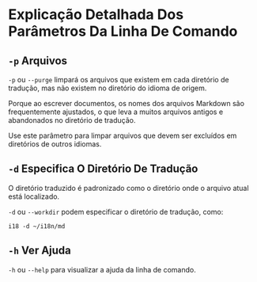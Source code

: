 # Explicação Detalhada Dos Parâmetros Da Linha De Comando

## `-p` Arquivos

`-p` ou `--purge` limpará os arquivos que existem em cada diretório de tradução, mas não existem no diretório do idioma de origem.

Porque ao escrever documentos, os nomes dos arquivos Markdown são frequentemente ajustados, o que leva a muitos arquivos antigos e abandonados no diretório de tradução.

Use este parâmetro para limpar arquivos que devem ser excluídos em diretórios de outros idiomas.

## `-d` Especifica O Diretório De Tradução

O diretório traduzido é padronizado como o diretório onde o arquivo atual está localizado.

`-d` ou `--workdir` podem especificar o diretório de tradução, como:

```
i18 -d ~/i18n/md
```

## `-h` Ver Ajuda

`-h` ou `--help` para visualizar a ajuda da linha de comando.
